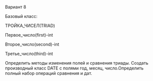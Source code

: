 Вариант 8

Базовый класс:

ТРОЙКА_ЧИСЕЛ(TRIAD)

Первое_число(first)-int

Второе_число(second)-int

Третье_число(third)-int

Определить методы изменения полей и сравнения триады.
Создать производный класс DATE с полями год, месяц, число.Определить полный набор операций сравнения и дат.
